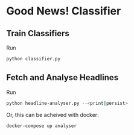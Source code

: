 # Good News! Classifier

## Train Classifiers
Run
```bash
python classifier.py
```

## Fetch and Analyse Headlines
Run
```bash
python headline-analyser.py --<print|persist>
```

Or, this can be acheived with docker:

```bash
docker-compose up analyser
```